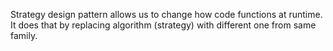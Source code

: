 Strategy design pattern allows us to change how code functions at runtime.
It does that by replacing algorithm (strategy) with different one from same family.



